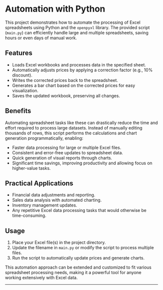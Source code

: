 # Automation with Python

This project demonstrates how to automate the processing of Excel spreadsheets using Python and the `openpyxl` library. The provided script (`main.py`) can efficiently handle large and multiple spreadsheets, saving hours or even days of manual work.

## Features

- Loads Excel workbooks and processes data in the specified sheet.
- Automatically adjusts prices by applying a correction factor (e.g., 10% discount).
- Writes the corrected prices back to the spreadsheet.
- Generates a bar chart based on the corrected prices for easy visualization.
- Saves the updated workbook, preserving all changes.

## Benefits

Automating spreadsheet tasks like these can drastically reduce the time and effort required to process large datasets. Instead of manually editing thousands of rows, this script performs the calculations and chart generation programmatically, enabling:

- Faster data processing for large or multiple Excel files.
- Consistent and error-free updates to spreadsheet data.
- Quick generation of visual reports through charts.
- Significant time savings, improving productivity and allowing focus on higher-value tasks.

## Practical Applications

- Financial data adjustments and reporting.
- Sales data analysis with automated charting.
- Inventory management updates.
- Any repetitive Excel data processing tasks that would otherwise be time-consuming.

## Usage

1. Place your Excel file(s) in the project directory.
2. Update the filename in `main.py` or modify the script to process multiple files.
3. Run the script to automatically update prices and generate charts.

This automation approach can be extended and customized to fit various spreadsheet processing needs, making it a powerful tool for anyone working extensively with Excel data.

---
